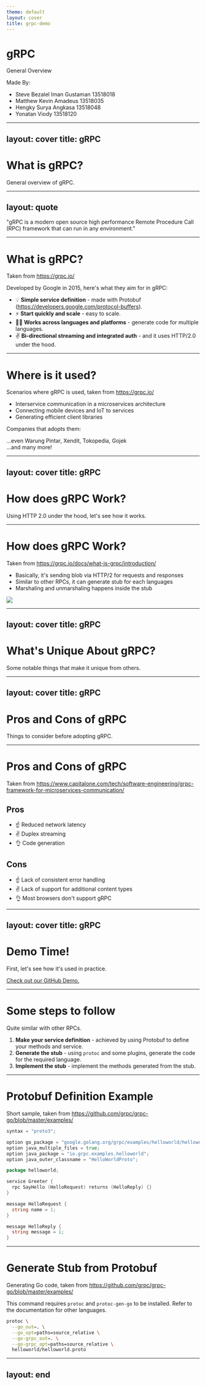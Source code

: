 ```yaml
---
theme: default
layout: cover
title: grpc-demo
---
```


# gRPC

General Overview

<div class="text-sm">
  Made By:
  <ul>
    <li>Steve Bezalel Iman Gustaman 13518018</li>
    <li>Matthew Kevin Amadeus 13518035</li>
    <li>Hengky Surya Angkasa 13518048</li>
    <li>Yonatan Viody 13518120</li>
  </ul>
</div>

<div class="abs-br m-6 flex gap-2">
  <a href="https://github.com/mkamadeus/grpc-demo" target="_blank" alt="GitHub"
    class="text-xl icon-btn opacity-50 !border-none !hover:text-white">
    <carbon-logo-github />
  </a>
</div>

<!--
The last comment block of each slide will be treated as slide notes. It will be visible and editable in Presenter Mode along with the slide. [Read more in the docs](https://sli.dev/guide/syntax.html#notes)
-->

---
layout: cover
title: gRPC
---

# What is gRPC?
General overview of gRPC.

---
layout: quote
---
<div class="italic text-3xl opacity-70">
  "gRPC is a modern open source high performance Remote Procedure Call (RPC) framework that can run in any environment."
</div>

---

# What is gRPC?
Taken from https://grpc.io/

Developed by Google in 2015, here's what they aim for in gRPC:

- 💡 **Simple service definition** - made with Protobuf (https://developers.google.com/protocol-buffers).
- ⚡ **Start quickly and scale** - easy to scale.
- 👨‍💻 **Works across languages and platforms** - generate code for multiple languages.
- ✌ **Bi-directional streaming and integrated auth** - and it uses HTTP/2.0 under the hood.

---

# Where is it used?
Scenarios where gRPC is used, taken from https://grpc.io/

- Interservice communication in a microservices architecture
- Connecting mobile devices and IoT to services
- Generating efficient client libraries

Companies that adopts them:

<div class="flex text-white text-5xl gap-4 items-center mb-4">
  <cib-netflix />
  <cib-cisco />
  <ri-square />
  <ri-coreos-fill />
  <!-- <img class="w-24 h-24" src="https://simpleicons.org/icons/square.svg" /> -->
  <div class="italic opacity-50 text-sm">...even Warung Pintar, Xendit, Tokopedia, Gojek</div>
</div>
<div class="italic opacity-50 text-sm">...and many more!</div>


---
layout: cover
title: gRPC
---

# How does gRPC Work?
Using HTTP 2.0 under the hood, let's see how it works.

---

# How does gRPC Work?

Taken from https://grpc.io/docs/what-is-grpc/introduction/

<div class="flex">
  <div class="w-full">
    <ul>
      <li>Basically, it's sending blob via HTTP/2 for requests and responses</li>
      <li>Similar to other RPCs, it can generate stub for each languages</li>
      <li>Marshaling and unmarshaling happens inside the stub</li>
    </ul>
  </div>
  <div class="w-full"><img src="https://grpc.io/img/landing-2.svg" /></div>
</div>


---
layout: cover
title: gRPC
---

# What's Unique About gRPC?
Some notable things that make it unique from others.

---
layout: cover
title: gRPC
---

# Pros and Cons of gRPC
Things to consider before adopting gRPC.

---

# Pros and Cons of gRPC

Taken from https://www.capitalone.com/tech/software-engineering/grpc-framework-for-microservices-communication/

## Pros
- ☝️ Reduced network latency <br>
- ✌️ Duplex streaming <br>
- 👌 Code generation
## Cons
- ☝️ Lack of consistent error handling <br>
- ✌️ Lack of support for additional content types <br>
- 👌 Most browsers don't support gRPC
---
layout: cover
title: gRPC
---

# Demo Time!
First, let's see how it's used in practice.

<div class="abs-br m-6 flex gap-2">
  <a href="https://github.com/mkamadeus/grpc-demo" target="_blank" alt="GitHub"
    class="flex items-center gap-4 text-xl icon-btn opacity-50 !border-none !hover:text-white">
    <carbon-logo-github />
    <span class="text-xs italic">
    Check out our GitHub Demo.
    </span>
  </a>
</div>

---

# Some steps to follow
Quite similar with other RPCs.

1. **Make your service definition** - achieved by using Protobuf to define your methods and service.
2. **Generate the stub** - using `protoc` and some plugins, generate the code for the required language.
3. **Implement the stub** - implement the methods generated from the stub.

---

# Protobuf Definition Example
Short sample, taken from https://github.com/grpc/grpc-go/blob/master/examples/

```go {all|1|3-8|10-12|14-20}
syntax = "proto3";

option go_package = "google.golang.org/grpc/examples/helloworld/helloworld";
option java_multiple_files = true;
option java_package = "io.grpc.examples.helloworld";
option java_outer_classname = "HelloWorldProto";

package helloworld;

service Greeter {
  rpc SayHello (HelloRequest) returns (HelloReply) {}
}

message HelloRequest {
  string name = 1;
}

message HelloReply {
  string message = 1;
}
```

---

# Generate Stub from Protobuf
Generating Go code, taken from https://github.com/grpc/grpc-go/blob/master/examples/

This command requires `protoc` and `protoc-gen-go` to be installed.
Refer to the documentation for other languages.

```bash {all|2-3|4-5|6}
protoc \
  --go_out=. \
  --go_opt=paths=source_relative \
  --go-grpc_out=. \
  --go-grpc_opt=paths=source_relative \
  helloworld/helloworld.proto
```

---
layout: end
---
